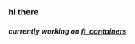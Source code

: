 ### hi there

##### currently working on [ft_containers](https://github.com/louisnfr/ft_containers)
